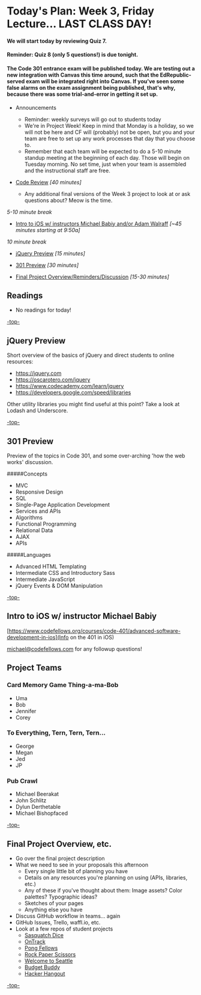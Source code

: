 <a id="top"></a>
# Today's Plan: Week 3, Friday Lecture... LAST CLASS DAY!

#### We will start today by reviewing Quiz 7.

#### Reminder: Quiz 8 (only 5 questions!) is due tonight.

#### The Code 301 entrance exam will be published today. We are testing out a new integration with Canvas this time around, such that the EdRepublic-served exam will be integrated right into Canvas. If you've seen some false alarms on the exam assignment being published, that's why, because there was some trial-and-error in getting it set up.

- Announcements
  - Reminder: weekly surveys will go out to students today
  - We're in Project Week! Keep in mind that Monday is a holiday, so we will not be here and CF will (probably) not be open, but you and your team are free to set up any work processes that day that you choose to.
  - Remember that each team will be expected to do a 5-10 minute standup meeting at the beginning of each day. Those will begin on Tuesday morning. No set time, just when your team is assembled and the instructional staff are free.

- [Code Review](#codereview) *[40 minutes]*

	- Any additional final versions of the Week 3 project to look at or ask questions about? Meow is the time.

*5-10 minute break*

- [Intro to iOS w/ instructors Michael Babiy and/or Adam Walraff](ios) *[~45 minutes starting at 9:50a]*

*10 minute break*

- [jQuery Preview](#jquery) *[15 minutes]*

- [301 Preview](#301) *[30 minutes]*

- [Final Project Overview/Reminders/Discussion](#project) *[15-30 minutes]*

## Readings

- No readings for today!

[-top-](#top)

<a id="jquery"></a>
## jQuery Preview

Short overview of the basics of jQuery and direct students to online resources:

- https://jquery.com
- https://oscarotero.com/jquery
- https://www.codecademy.com/learn/jquery
- https://developers.google.com/speed/libraries

Other utility libraries you might find useful at this point? Take a look at Lodash and Underscore.

[-top-](#top)

<a id="301"></a>
## 301 Preview

Preview of the topics in Code 301, and some over-arching 'how the web works' discussion.

#####Concepts
- MVC
- Responsive Design
- SQL
- Single-Page Application Development
- Services and APIs
- Algorithms
- Functional Programming
- Relational Data
- AJAX
- APIs

#####Languages
- Advanced HTML Templating
- Intermediate CSS and Introductory Sass
- Intermediate JavaScript
- jQuery Events & DOM Manipulation

[-top-](#top)

<a id="ios"></a>
## Intro to iOS w/ instructor Michael Babiy

[https://www.codefellows.org/courses/code-401/advanced-software-development-in-ios](Info on the 401 in iOS)

michael@codefellows.com for any followup questions!

<a id="pitches"></a>
## Project Teams

### Card Memory Game Thing-a-ma-Bob
- Uma
- Bob
- Jennifer
- Corey

### To Everything, Tern, Tern, Tern...
- George
- Megan
- Jed
- JP

### Pub Crawl
- Michael Beerakat
- John Schlitz
- Dylun Derthetable
- Michael Bishopfaced

[-top-](#top)

<a id="project"></a>
## Final Project Overview, etc.

- Go over the final project description
- What we need to see in your proposals this afternoon
  - Every single little bit of planning you have
  - Details on any resources you're planning on using (APIs, libraries, etc.)
  - Any of these if you've thought about them: Image assets? Color palettes? Typographic ideas?
  - Sketches of your pages
  - Anything else you have
- Discuss GitHub workflow in teams... again
- GitHub Issues, Trello, waffl.io, etc.
- Look at a few repos of student projects
    - [Sasquatch Dice](http://github.com/mmailman/dice-game/)
    - [OnTrack](http://github.com/jeffgebhardt/on-track/)
    - [Pong Fellows](https://github.com/shaallfar/PongFellows/)
    - [Rock Paper Scissors](https://github.com/jmalesh/final-project/)
    - [Welcome to Seattle](http://github.com/peterbreen/welcome-to-seattle/)
    - [Budget Buddy](http://github.com/stefuhnee/budget-buddy/)
    - [Hacker Hangout](http://github.com/ckperez/hackerhangout/)

[-top-](#top)
